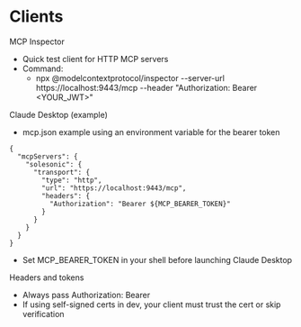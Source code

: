 # Clients

MCP Inspector
- Quick test client for HTTP MCP servers
- Command:
  - npx @modelcontextprotocol/inspector --server-url https://localhost:9443/mcp --header "Authorization: Bearer <YOUR_JWT>"

Claude Desktop (example)
- mcp.json example using an environment variable for the bearer token
```
{
  "mcpServers": {
    "solesonic": {
      "transport": {
        "type": "http",
        "url": "https://localhost:9443/mcp",
        "headers": {
          "Authorization": "Bearer ${MCP_BEARER_TOKEN}"
        }
      }
    }
  }
}
```
- Set MCP_BEARER_TOKEN in your shell before launching Claude Desktop

Headers and tokens
- Always pass Authorization: Bearer <JWT>
- If using self-signed certs in dev, your client must trust the cert or skip verification